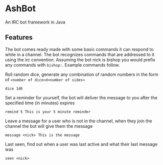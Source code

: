 # AshBot
An IRC bot framework in Java

## Features
The bot comes ready made with some basic commands it can respond to while in a channel.
The bot recognizes commands that are addressed to it using the irc convention.  Assuming the bot nick is bishop you would prefix any commands with ``bishop:``.  Example commands follow.

Roll random dice, generate any combination of random numbers in the form of ``<number of dice>d<number of sides>``
```
dice 1d6
```

Set a reminder for yourself, the bot will deliver the message to you after the specified time (in minutes) expires
```
remind 5 This is your 5 minute reminder
```

Leave a message for a user who is not in the channel, when they join the channel the bot will give them the message
```
message <nick> This is the message
```

Last seen, find out when a user was last active and what their last message was
```
seen <nick>
```
